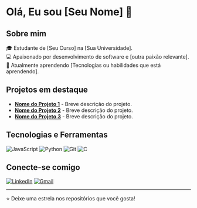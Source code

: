 # Olá, Eu sou [Seu Nome] 👋

## Sobre mim

🎓 Estudante de [Seu Curso] na [Sua Universidade].  
💻 Apaixonado por desenvolvimento de software e [outra paixão relevante].  
🌱 Atualmente aprendendo [Tecnologias ou habilidades que está aprendendo].

## Projetos em destaque

- [**Nome do Projeto 1**](link_do_projeto) - Breve descrição do projeto.
- [**Nome do Projeto 2**](link_do_projeto) - Breve descrição do projeto.
- [**Nome do Projeto 3**](link_do_projeto) - Breve descrição do projeto.

## Tecnologias e Ferramentas

![JavaScript](https://img.shields.io/badge/-JavaScript-black?style=flat-square&logo=javascript)
![Python](https://img.shields.io/badge/-Python-black?style=flat-square&logo=python)
![Git](https://img.shields.io/badge/-Git-black?style=flat-square&logo=git)
![C](https://img.shields.io/badge/-C-blue?style=flat-square&logo=c)
<!-- Adicione mais badges conforme necessário -->

## Conecte-se comigo

[![LinkedIn](https://img.shields.io/badge/-LinkedIn-blue?style=flat-square&logo=Linkedin&logoColor=white&link=https://www.linkedin.com/in/seu-usuario)](https://www.linkedin.com/in/seu-usuario)
[![Gmail](https://img.shields.io/badge/-Gmail-red?style=flat-square&logo=Gmail&logoColor=white&link=mailto:seuemail@gmail.com)](mailto:seuemail@gmail.com)

---

⭐️ Deixe uma estrela nos repositórios que você gosta!
